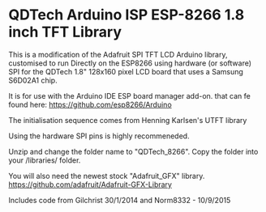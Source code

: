 # QDTech Arduino ISP ESP-8266 1.8 inch TFT Library

  This is a modification of the Adafruit SPI TFT LCD Arduino 
  library, customised to run Directly on the ESP8266 using hardware (or software) SPI for 
  the QDTech 1.8" 128x160 pixel LCD board that uses a Samsung 
  S6D02A1 chip. 
  
  It is for use with the Arduino IDE ESP board manager add-on. that can fe found here: https://github.com/esp8266/Arduino
  
  The initialisation sequence comes from Henning Karlsen's
  UTFT library

  Using the hardware SPI pins is highly recommeneded.
  
  Unzip and change the folder name to "QDTech_8266".
  Copy the folder into your
  <arduinosketchfolder>/libraries/ folder.
  
  You will also need the newest stock "Adafruit_GFX" library.
  https://github.com/adafruit/Adafruit-GFX-Library

  Includes code from Gilchrist 30/1/2014 and Norm8332 - 10/9/2015

